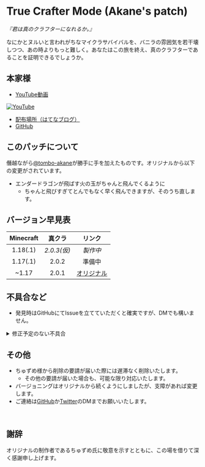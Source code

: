# True Crafter Mode (Akane's patch)
*『君は真のクラフターになれるか。』*

なにかとヌルいと言われがちなマイクラサバイバルを、バニラの雰囲気を若干壊しつつ、あの時よりもっと難しく。あなたはこの旅を終え、真のクラフターであることを証明できるでしょうか。

## 本家様
- [YouTube動画](https://www.youtube.com/watch?v=NWpneqUYHKM )  

[![YouTube](http://img.youtube.com/vi/NWpneqUYHKM/0.jpg)](https://www.youtube.com/watch?v=NWpneqUYHKM)

- [配布場所（はてなブログ）](https://chuzume.hatenablog.jp/entry/true_minecrafter_mode )
- [GitHub](https://github.com/Chuzume/True-Crafter-Mode )

## このパッチについて
僭越ながら[@tombo-akane](https://github.com/tombo-akane )が勝手に手を加えたものです。オリジナルから以下の変更がされています。  
<!-- プルリクエストを送る勇気まではありませんでした……。 -->

- エンダードラゴンが飛ばす火の玉がちゃんと飛んでくるように
  - ちゃんと飛びすぎてとんでもなく早く飛んできますが、そのうち直します。

## バージョン早見表

| Minecraft | 真クラ | リンク |
:---:|:---:|:---:
| 1.18(.1) | *2.0.3(仮)* | *製作中* |
| 1.17(.1) | 2.0.2 | 準備中 |
| ~1.17 | 2.0.1 | [オリジナル](https://chuzume.hatenablog.jp/entry/true_minecrafter_mode ) |

## 不具合など
- 発見時はGitHubにてIssueを立てていただくと確実ですが、DMでも構いません。

<details><summary>修正予定のない不具合</summary>

- 一部のMobをサバイバルモードでスポーンエッグを使用してスポーンさせた際、一部のコマンドが正常に動作しない
  - ウィザースケルトンなどが該当します（武器が石剣のまま、など）。実際のプレイに影響はないため修正予定はなく、原因も調査していません。

</details>

## その他
- ちゅずめ様から削除の要請が届いた際には遅滞なく削除いたします。
  - その他の要請が届いた場合も、可能な限り対応いたします。
- バージョニングはオリジナルから続くようにしましたが、支障があれば変更します。
- ご連絡は[GitHub](https://github.com/tombo-akane )か[Twitter](https://twitter.com/tombo_akane )のDMまでお願いいたします。

</br>

## 謝辞
オリジナルの制作者であるちゅずめ氏に敬意を示すとともに、この場を借りて深く感謝申し上げます。
